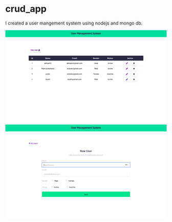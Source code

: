 # crud_app
I created a user mangement system using nodejs and mongo db.

![alt text](https://github.com/ayush29azad/crud_app/blob/main/Screenshot%202021-05-16%20at%203.55.04%20PM.png)
![alt text](https://github.com/ayush29azad/crud_app/blob/main/Screenshot%202021-05-16%20at%203.54.52%20PM.png)
